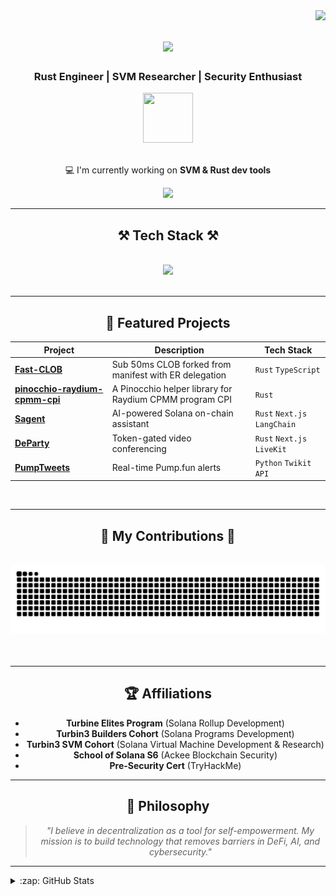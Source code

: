 <img align="right" src="https://visitor-badge.laobi.icu/badge?page_id=kirarisk.kirarisk" />

<h1 align="center">
    <img src="https://readme-typing-svg.herokuapp.com/?font=Righteous&size=35&center=true&vCenter=true&width=500&height=70&duration=4000&lines=Hello!+👋;+I'm+Kira!;" />
</h1>

<h3 align="center">Rust Engineer | SVM Researcher | Security Enthusiast</h3>
<div align="center">
    <img src="https://static.cdnlogo.com/logos/s/85/solana.svg" width="80" height="80"/>
</div>
<br/>

<div align="center">
 
 💻 I'm currently working on **SVM & Rust dev tools**
 

</div>

<div align="center"> 
  <a href="https://x.com/kira_risk" target="_blank">
    <img src="https://img.shields.io/badge/Twitter-1DA1F2?style=for-the-badge&logo=x&logoColor=white" target="_blank" />
  </a>
</div>

<hr/>

<h2 align="center">⚒️ Tech Stack ⚒️</h2>
<br/>
<div align="center">
    <img src="https://skillicons.dev/icons?i=rust,c,cpp,ts,python,react" />
</div>

<br/>
<hr/>

<h2 align="center">🚀 Featured Projects</h2>
<div align="center">
  
| Project | Description | Tech Stack |
|---------|-------------|------------|
| **[Fast-CLOB](https://github.com/kirarisk/manifest)** | Sub 50ms CLOB forked from manifest with ER delegation | `Rust` `TypeScript` |
| **[pinocchio-raydium-cpmm-cpi](https://github.com/kirarisk/pinocchio-raydium-cpmm-cpi)** | A Pinocchio helper library for Raydium CPMM program CPI | `Rust` |
| **[Sagent](https://sagent.vercel.app/)** | AI-powered Solana on-chain assistant | `Rust` `Next.js` `LangChain` |
| **[DeParty](https://departy.vercel.app)** | Token-gated video conferencing | `Rust` `Next.js` `LiveKit` |
| **[PumpTweets](https://github.com/kirarisk/PumpTweets)** | Real-time Pump.fun alerts | `Python` `Twikit API` |

</div>

<br/>
<hr/>

<div align="center">
  <h2>🐍 My Contributions 🐍</h2>
  <br>
  <img alt="snake eating my contributions" src="https://raw.githubusercontent.com/kirarisk/kirarisk/output/github-contribution-grid-snake.svg" />
  <br/><br/><br/>
</div>

<hr/>

<h2 align="center">🏆 Affiliations</h2>
<div align="center">
  
- **Turbine Elites Program** (Solana Rollup Development) 
- **Turbin3 Builders Cohort** (Solana Programs Development)  
- **Turbin3 SVM Cohort** (Solana Virtual Machine Development & Research)  
- **School of Solana S6** (Ackee Blockchain Security)
- **Pre-Security Cert** (TryHackMe) 

</div>

<hr/>

<h2 align="center">📜 Philosophy</h2>
<div align="center">
  
> *"I believe in decentralization as a tool for self-empowerment. My mission is to build technology that removes barriers in DeFi, AI, and cybersecurity."*

</div>

<hr/>

<details>
  <summary>:zap: GitHub Stats</summary>
  <div align="center">
    <img alt="GitHub Stats" src="https://github-readme-stats.vercel.app/api?username=kirarisk&show_icons=true&theme=radical&hide_border=true" />
    <img alt="Top Languages" src="https://github-readme-stats.vercel.app/api/top-langs/?username=kirarisk&layout=compact&theme=radical&hide_border=true" />
    <img alt="Streak Stats" src="https://streak-stats.demolab.com/?user=kirarisk&theme=radical&border_radius=10" />
  </div>
</details>
